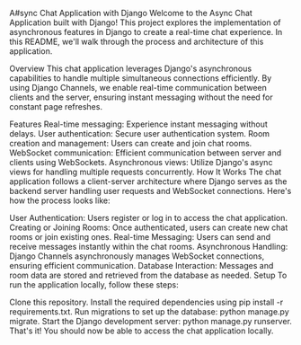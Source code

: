 
A#sync Chat Application with Django
Welcome to the Async Chat Application built with Django! This project explores the implementation of asynchronous features in Django to create a real-time chat experience. In this README, we'll walk through the process and architecture of this application.

Overview
This chat application leverages Django's asynchronous capabilities to handle multiple simultaneous connections efficiently. By using Django Channels, we enable real-time communication between clients and the server, ensuring instant messaging without the need for constant page refreshes.

Features
Real-time messaging: Experience instant messaging without delays.
User authentication: Secure user authentication system.
Room creation and management: Users can create and join chat rooms.
WebSocket communication: Efficient communication between server and clients using WebSockets.
Asynchronous views: Utilize Django's async views for handling multiple requests concurrently.
How It Works
The chat application follows a client-server architecture where Django serves as the backend server handling user requests and WebSocket connections. Here's how the process looks like:

User Authentication: Users register or log in to access the chat application.
Creating or Joining Rooms: Once authenticated, users can create new chat rooms or join existing ones.
Real-time Messaging: Users can send and receive messages instantly within the chat rooms.
Asynchronous Handling: Django Channels asynchronously manages WebSocket connections, ensuring efficient communication.
Database Interaction: Messages and room data are stored and retrieved from the database as needed.
Setup
To run the application locally, follow these steps:

Clone this repository.
Install the required dependencies using pip install -r requirements.txt.
Run migrations to set up the database: python manage.py migrate.
Start the Django development server: python manage.py runserver.
That's it! You should now be able to access the chat application locally.
